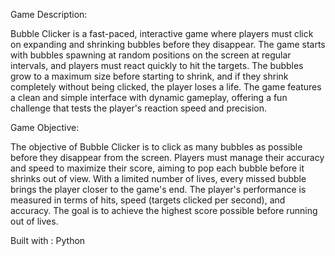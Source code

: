 Game Description:

Bubble Clicker is a fast-paced, interactive game where players must click on expanding and shrinking bubbles before they disappear. 
The game starts with bubbles spawning at random positions on the screen at regular intervals, and players must react quickly to hit the targets.
The bubbles grow to a maximum size before starting to shrink, and if they shrink completely without being clicked, the player loses a life.
The game features a clean and simple interface with dynamic gameplay, offering a fun challenge that tests the player's reaction speed and precision.

Game Objective:

The objective of Bubble Clicker is to click as many bubbles as possible before they disappear from the screen.
Players must manage their accuracy and speed to maximize their score, aiming to pop each bubble before it shrinks out of view.
With a limited number of lives, every missed bubble brings the player closer to the game's end. 
The player's performance is measured in terms of hits, speed (targets clicked per second), and accuracy.
The goal is to achieve the highest score possible before running out of lives.

Built with :
Python
